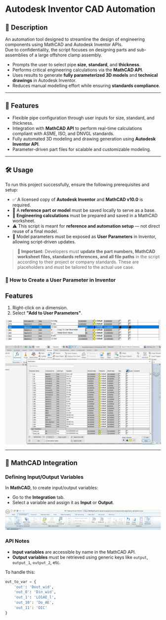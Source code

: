 # Autodesk Inventor CAD Automation

## 📝 Description

An automation tool designed to streamline the design of engineering components using MathCAD and Autodesk Inventor APIs.  
Due to confidentiality, the script focuses on designing parts and sub-assemblies of a large offshore clamp assembly.

- Prompts the user to select pipe **size**, **standard**, and **thickness**.
- Performs critical engineering calculations via the **MathCAD API**.
- Uses results to generate **fully parameterized 3D models** and **technical drawings** in Autodesk Inventor.
- Reduces manual modelling effort while ensuring **standards compliance**.

---

## 🚀 Features

- Flexible pipe configuration through user inputs for size, standard, and thickness.
- Integration with **MathCAD API** to perform real-time calculations compliant with ASME, ISO, and DNVGL standards.
- Fully automated 3D modeling and drawing generation using **Autodesk Inventor API**.
- Parameter-driven part files for scalable and customizable modeling.

---

## 🛠️ Usage

To run this project successfully, ensure the following prerequisites and setup:

- ✅ A licensed copy of **Autodesk Inventor** and **MathCAD v10.0** is required.
- 📁 A **reference part or model** must be saved locally to serve as a base.
- 📄 **Engineering calculations** must be prepared and saved in a MathCAD worksheet.
- ⚠️ This script is meant for **reference and automation setup** — not direct reuse of a final model.
- 🧩 Model parameters must be exposed as **User Parameters** in Inventor, allowing script-driven updates.

> **🔧 Important:** Developers must **update the part numbers, MathCAD worksheet files, standards references, and all file paths** in the script according to their project or company standards. These are placeholders and must be tailored to the actual use case.


### 🧭 How to Create a User Parameter in Inventor
## Features 


1. Right-click on a dimension.
2. Select **"Add to User Parameters"**.

![alt text](image-1.png)

![alt text](image.png)

---

## 🧮 MathCAD Integration

### Defining Input/Output Variables

In **MathCAD**, to create input/output variables:

- Go to the **Integration** tab.
- Select a variable and assign it as **Input** or **Output**.

![alt text](image-2.png)


### API Notes

- **Input variables** are accessible by name in the MathCAD API.
- **Output variables** must be retrieved using generic keys like `output`, `output_1`, `output_2`, etc.

To handle this:

```python
out_to_var = {
    'out': 'Dout_wid',
    'out_0': 'Din_wid',
    'out_1': 'LO1AE_l',
    'out_10': 'Do_AE',
    'out_11': 'DIC'
}






